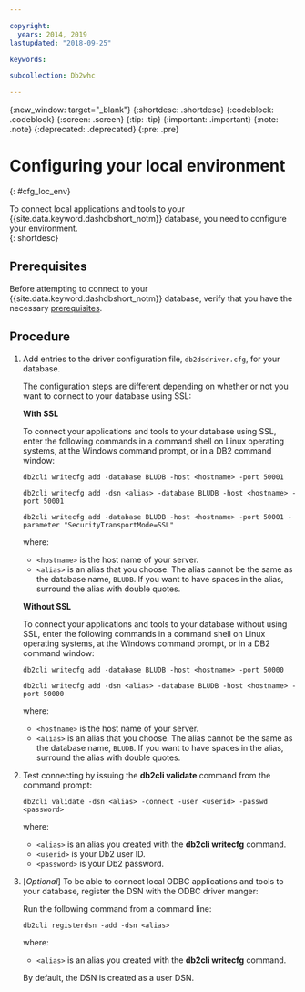 ```yaml
---

copyright:
  years: 2014, 2019
lastupdated: "2018-09-25"

keywords:

subcollection: Db2whc

---
```


<!-- Attribute definitions --> 
{:new_window: target="_blank"}
{:shortdesc: .shortdesc}
{:codeblock: .codeblock}
{:screen: .screen}
{:tip: .tip}
{:important: .important}
{:note: .note}
{:deprecated: .deprecated}
{:pre: .pre}

# Configuring your local environment
{: #cfg_loc_env}

To connect local applications and tools to your {{site.data.keyword.dashdbshort_notm}} database, you need to configure your environment.  
{: shortdesc}

## Prerequisites

Before attempting to connect to your {{site.data.keyword.dashdbshort_notm}} database, verify that you have the necessary [prerequisites](/docs/services/Db2whc/connecting/connecting.html#prereqs).

<!-- 1. Install the Db2 driver package for your operating system.

   - [Installing on Windows](install_win.html)
   - [Installing on Linux or PowerLinux](install_linux.html)
   - [Installing on Mac OS X](install_mac.html)
2. Decide whether or not you will be using Secure Sockets Layer (SSL) to connect to your database.
3. Collect database details and connect credentials, including the host name of your server, and your database user ID and password. -->

## Procedure

1. Add entries to the driver configuration file, `db2dsdriver.cfg`, for your database.

   The configuration steps are different depending on whether or not you want to connect to your database using SSL:

   **With SSL**

   To connect your applications and tools to your database using SSL, enter the following commands in a command shell on Linux operating systems, at the Windows command prompt, or in a DB2 command window: 

   `db2cli writecfg add -database BLUDB -host <hostname> -port 50001`

   `db2cli writecfg add -dsn <alias> -database BLUDB -host <hostname> -port 50001`

   `db2cli writecfg add -database BLUDB -host <hostname> -port 50001 -parameter "SecurityTransportMode=SSL"`

    where:

   - `<hostname>` is the host name of your server.
   - `<alias>` is an alias that you choose. The alias cannot be the same as the database name, `BLUDB`. If you want to have spaces in the alias, surround the alias with double quotes.

   **Without SSL**

   To connect your applications and tools to your database without using SSL, enter the following commands in a command shell on Linux operating systems, at the Windows command prompt, or in a DB2 command window: 

   `db2cli writecfg add -database BLUDB -host <hostname> -port 50000`

   `db2cli writecfg add -dsn <alias> -database BLUDB -host <hostname> -port 50000`

    where:

   - `<hostname>` is the host name of your server.
   - `<alias>` is an alias that you choose. The alias cannot be the same as the database name, `BLUDB`. If you want to have spaces in the alias, surround the alias with double quotes.

2. Test connecting by issuing the **db2cli validate** command from the command prompt:

   `db2cli validate -dsn <alias> -connect -user <userid> -passwd <password>`

   where: 
   
   - `<alias>` is an alias you created with the **db2cli writecfg** command.
   - `<userid>` is your Db2 user ID.
   - `<password>` is your Db2 password.

3. [*Optional*] To be able to connect local ODBC applications and tools to your database, register the DSN with the ODBC driver manger:
 
   Run the following command from a command line: 

   `db2cli registerdsn -add -dsn <alias>`

   where: 

   - `<alias>` is an alias you created with the **db2cli writecfg** command.

   By default, the DSN is created as a user DSN.

